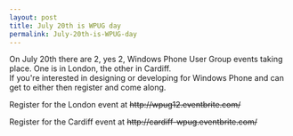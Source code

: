 ```yaml
---
layout: post
title: July 20th is WPUG day
permalink: July-20th-is-WPUG-day
---
```


On July 20th there are 2, yes 2, Windows Phone User Group events taking place. One is in London, the other in Cardiff.  
If you're interested in designing or developing for Windows Phone and can get to either then register and come along.

Register for the London event at ~~http&#58;&#47;&#47;wpug12.eventbrite.com/~~

Register for the Cardiff event at ~~http&#58;&#47;&#47;cardiff-wpug.eventbrite.com/~~
